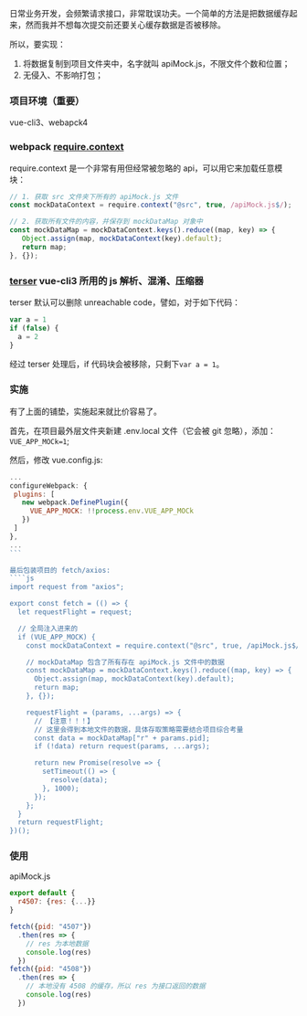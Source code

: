 日常业务开发，会频繁请求接口，非常耽误功夫。一个简单的方法是把数据缓存起来，然而我并不想每次提交前还要关心缓存数据是否被移除。

所以，要实现：
1. 将数据复制到项目文件夹中，名字就叫 apiMock.js，不限文件个数和位置；
2. 无侵入、不影响打包；

### 项目环境（重要）
vue-cli3、webapck4

### webpack [require.context](https://webpack.js.org/guides/dependency-management/#requirecontext)
require.context 是一个非常有用但经常被忽略的 api，可以用它来加载任意模块：
````js
// 1. 获取 src 文件夹下所有的 apiMock.js 文件
const mockDataContext = require.context("@src", true, /apiMock.js$/);

// 2. 获取所有文件的内容，并保存到 mockDataMap 对象中
const mockDataMap = mockDataContext.keys().reduce((map, key) => {
   Object.assign(map, mockDataContext(key).default);
   return map;
}, {});
````

### [terser](https://github.com/terser/terser) vue-cli3 所用的 js 解析、混淆、压缩器
terser 默认可以删除 unreachable code，譬如，对于如下代码：
````js
var a = 1
if (false) {
  a = 2
}
````
经过 terser 处理后，if 代码块会被移除，只剩下`var a = 1`。

### 实施
有了上面的铺垫，实施起来就比价容易了。

首先，在项目最外层文件夹新建 .env.local 文件（它会被 git 忽略），添加：`VUE_APP_MOCk=1`;

然后，修改 vue.config.js:
````js
...
configureWebpack: {
 plugins: [
   new webpack.DefinePlugin({
     VUE_APP_MOCK: !!process.env.VUE_APP_MOCk
   })
 ]
},
...
```

最后包装项目的 fetch/axios:
````js
import request from "axios";

export const fetch = (() => {
  let requestFlight = request;

  // 全局注入进来的
  if (VUE_APP_MOCK) {
    const mockDataContext = require.context("@src", true, /apiMock.js$/);

    // mockDataMap 包含了所有存在 apiMock.js 文件中的数据
    const mockDataMap = mockDataContext.keys().reduce((map, key) => {
      Object.assign(map, mockDataContext(key).default);
      return map;
    }, {});

    requestFlight = (params, ...args) => {
      // 【注意！！！】
      // 这里会得到本地文件的数据，具体存取策略需要结合项目综合考量
      const data = mockDataMap["r" + params.pid];
      if (!data) return request(params, ...args);

      return new Promise(resolve => {
        setTimeout(() => {
          resolve(data);
        }, 1000);
      });
    };
  }
  return requestFlight;
})();
````

### 使用
apiMock.js
````js
export default {
  r4507: {res: {...}}
}
````
````js
fetch({pid: "4507"})
  .then(res => {
    // res 为本地数据
    console.log(res)
  })
fetch({pid: "4508"})
  .then(res => {
    // 本地没有 4508 的缓存，所以 res 为接口返回的数据
    console.log(res)
  })
````
